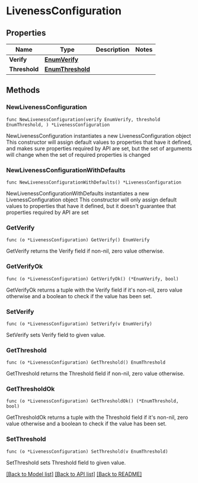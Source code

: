 # LivenessConfiguration

## Properties

Name | Type | Description | Notes
------------ | ------------- | ------------- | -------------
**Verify** | [**EnumVerify**](EnumVerify.md) |  | 
**Threshold** | [**EnumThreshold**](EnumThreshold.md) |  | 

## Methods

### NewLivenessConfiguration

`func NewLivenessConfiguration(verify EnumVerify, threshold EnumThreshold, ) *LivenessConfiguration`

NewLivenessConfiguration instantiates a new LivenessConfiguration object
This constructor will assign default values to properties that have it defined,
and makes sure properties required by API are set, but the set of arguments
will change when the set of required properties is changed

### NewLivenessConfigurationWithDefaults

`func NewLivenessConfigurationWithDefaults() *LivenessConfiguration`

NewLivenessConfigurationWithDefaults instantiates a new LivenessConfiguration object
This constructor will only assign default values to properties that have it defined,
but it doesn't guarantee that properties required by API are set

### GetVerify

`func (o *LivenessConfiguration) GetVerify() EnumVerify`

GetVerify returns the Verify field if non-nil, zero value otherwise.

### GetVerifyOk

`func (o *LivenessConfiguration) GetVerifyOk() (*EnumVerify, bool)`

GetVerifyOk returns a tuple with the Verify field if it's non-nil, zero value otherwise
and a boolean to check if the value has been set.

### SetVerify

`func (o *LivenessConfiguration) SetVerify(v EnumVerify)`

SetVerify sets Verify field to given value.


### GetThreshold

`func (o *LivenessConfiguration) GetThreshold() EnumThreshold`

GetThreshold returns the Threshold field if non-nil, zero value otherwise.

### GetThresholdOk

`func (o *LivenessConfiguration) GetThresholdOk() (*EnumThreshold, bool)`

GetThresholdOk returns a tuple with the Threshold field if it's non-nil, zero value otherwise
and a boolean to check if the value has been set.

### SetThreshold

`func (o *LivenessConfiguration) SetThreshold(v EnumThreshold)`

SetThreshold sets Threshold field to given value.



[[Back to Model list]](../README.md#documentation-for-models) [[Back to API list]](../README.md#documentation-for-api-endpoints) [[Back to README]](../README.md)


